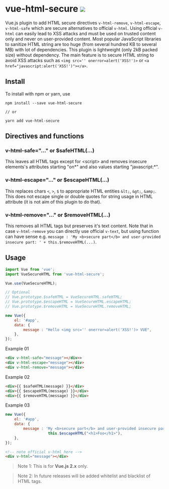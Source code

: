 # vue-html-secure [![](https://img.shields.io/npm/v/vue-html-secure.svg)](https://www.npmjs.com/package/vue-html-secure)

Vue.js plugin to add HTML secure directives `v-html-remove`, `v-html-escape`, `v-html-safe` which are secure alternatives to official `v-html`. Using official `v-html` can easily lead to XSS attacks and must be used on trusted content only and never on user-provided content. Most popular JavaScript libraries to sanitize HTML string are too huge (from several hundred KB to several MB) with lot of dependencies. This plugin is lightweight (only 2kB packed size) without dependency. The main feature is to secure HTML string to avoid XSS attacks such as `<img src='' onerror=alert('XSS!')>` or `<a href="javascript:alert('XSS!')"></a>`.

## Install

To install with npm or yarn, use

```shell
npm install --save vue-html-secure

// or

yarn add vue-html-secure
```

## Directives and functions

### v-html-safe="..." or $safeHTML(...)

This leaves all HTML tags except for &lt;script&gt; and removes insecure elements's attributes starting "on*" and also values starting "javascript:*".

### v-html-escape="..." or $escapeHTML(...)

This replaces chars `<`, `>`, `$` to appropriate HTML entities `&lt;`, `&gt;`, `&amp;`. This does not escape single or double quotes for string usage in HTML attribute (it is not aim of this plugin to do that).

### v-html-remove="..." or $removeHTML(...)

This removes all HTML tags but preserves it's text content. Note that in case `v-html-remove` you can directly use official `v-text`, but using function can have sense e.g. `message : 'My <b>secure part</b> and user-provided insecure part: ' + this.$removeHTML(...)`.

## Usage

```js
import Vue from 'vue';
import VueSecureHTML from 'vue-html-secure';

Vue.use(VueSecureHTML);

// Optional
// Vue.prototype.$safeHTML = VueSecureHTML.safeHTML;
// Vue.prototype.$escapeHTML = VueSecureHTML.escapeHTML;
// Vue.prototype.$removeHTML = VueSecureHTML.removeHTML;

new Vue({
    el: '#app',
    data: {
        message : "Hello <img src='' onerror=alert('XSS!')> VUE",
    },
});
```

Example 01

```html
<div v-html-safe="message"></div>>
<div v-html-escape="message"></div>
<div v-html-remove="message"></div>
```

Example 02

```html
<div>{{ $safeHTML(message) }}</div>
<div>{{ $escapeHTML(message) }}</div>
<div>{{ $removeHTML(message) }}</div>
```

Example 03

```js
new Vue({
    el: '#app',
    data: {
        message : 'My <b>secure part</b> and user-provided insecure part: ' +
                   this.$escapeHTML("<h1>Foo</h1>"),
    },
});
```

```html
<!-- note official v-html here -->
<div v-html="message"></div>
```

> Note 1: This is for **Vue.js 2.x** only.

> Note 2: In future releases will be added whitelist and blacklist of HTML tags.
